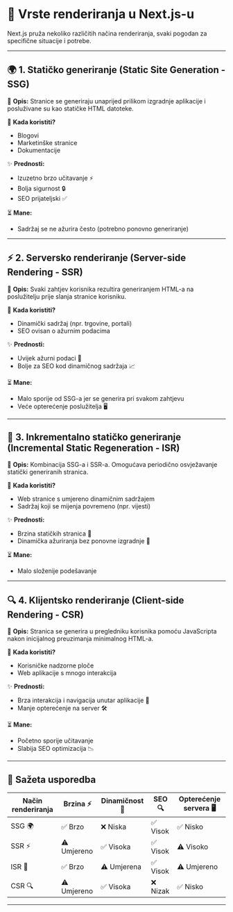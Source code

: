 # 🚀 Vrste renderiranja u Next.js-u

Next.js pruža nekoliko različitih načina renderiranja, svaki pogodan za specifične situacije i potrebe.

---

## 🌍 1. Statičko generiranje (Static Site Generation - SSG)

🔹 **Opis:**
Stranice se generiraju unaprijed prilikom izgradnje aplikacije i posluživane su kao statičke HTML datoteke.

🔸 **Kada koristiti?**

- Blogovi
- Marketinške stranice
- Dokumentacije

✨ **Prednosti:**

- Izuzetno brzo učitavanje ⚡
- Bolja sigurnost 🔒
- SEO prijateljski ✅

⏳ **Mane:**

- Sadržaj se ne ažurira često (potrebno ponovno generiranje)

---

## ⚡ 2. Serversko renderiranje (Server-side Rendering - SSR)

🔹 **Opis:**
Svaki zahtjev korisnika rezultira generiranjem HTML-a na poslužitelju prije slanja stranice korisniku.

🔸 **Kada koristiti?**

- Dinamički sadržaj (npr. trgovine, portali)
- SEO ovisan o ažurnim podacima

✨ **Prednosti:**

- Uvijek ažurni podaci 📆
- Bolje za SEO kod dinamičnog sadržaja 📈

⏳ **Mane:**

- Malo sporije od SSG-a jer se generira pri svakom zahtjevu
- Veće opterećenje poslužitelja 🖥️

---

## 🔄 3. Inkrementalno statičko generiranje (Incremental Static Regeneration - ISR)

🔹 **Opis:**
Kombinacija SSG-a i SSR-a. Omogućava periodično osvježavanje statički generiranih stranica.

🔸 **Kada koristiti?**

- Web stranice s umjereno dinamičnim sadržajem
- Sadržaj koji se mijenja povremeno (npr. vijesti)

✨ **Prednosti:**

- Brzina statičkih stranica 🚀
- Dinamička ažuriranja bez ponovne izgradnje 🔄

⏳ **Mane:**

- Malo složenije podešavanje

---

## 🔍 4. Klijentsko renderiranje (Client-side Rendering - CSR)

🔹 **Opis:**
Stranica se generira u pregledniku korisnika pomoću JavaScripta nakon inicijalnog preuzimanja minimalnog HTML-a.

🔸 **Kada koristiti?**

- Korisničke nadzorne ploče
- Web aplikacije s mnogo interakcija

✨ **Prednosti:**

- Brza interakcija i navigacija unutar aplikacije 🎯
- Manje opterećenje na server 🛠️

⏳ **Mane:**

- Početno sporije učitavanje
- Slabija SEO optimizacija 📉

---

## 📌 Sažeta usporedba

| Način renderiranja | Brzina ⚡   | Dinamičnost 🔄 | SEO 🔍   | Opterećenje servera 🖥️ |
| ------------------ | ----------- | -------------- | -------- | ---------------------- |
| SSG 🌍             | ✅ Brzo     | ❌ Niska       | ✅ Visok | ✅ Nisko               |
| SSR ⚡             | ⚠️ Umjereno | ✅ Visoka      | ✅ Visok | ⚠️ Visoko              |
| ISR 🔄             | ✅ Brzo     | ⚠️ Umjerena    | ✅ Visok | ⚠️ Umjereno            |
| CSR 🔍             | ⚠️ Umjereno | ✅ Visoka      | ❌ Nizak | ✅ Nisko               |

---
